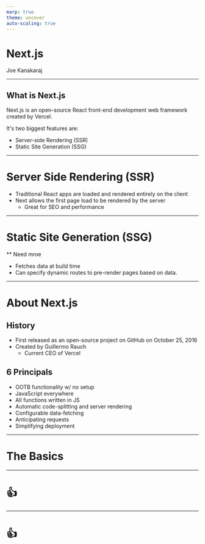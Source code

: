 ```yaml
---
marp: true
theme: uncover
auto-scaling: true
---
```


# Next.js

Joe Kanakaraj

---

## What is Next.js

Next.js is an open-source React front-end development web framework created by Vercel. 

It's two biggest features are:
- Server-side Rendering (SSR)
- Static Site Generation (SSG)

---
# Server Side Rendering (SSR)
- Traditional React apps are loaded and rendered entirely on the client
- Next allows the first page load to be rendered by the server 
  - Great for SEO and performance
---
# Static Site Generation (SSG)
** Need mroe

- Fetches data at build time
- Can specify dynamic routes to pre-render pages based on data. 

---


<!--fit--> 

# About Next.js
## History
- First released as an open-source project on GitHub on October 25, 2016
- Created by Guillermo Rauch
    - Current CEO of Vercel
  
## 6 Principals
- OOTB functionality w/ no setup
- JavaScript everywhere
- All functions written in JS
- Automatic code-splitting and server rendering
- Configurable data-fetching
- Anticipating requests
- Simplifying deployment

---

# The Basics




---

# <!--fit--> :+1:

---

# :+1: